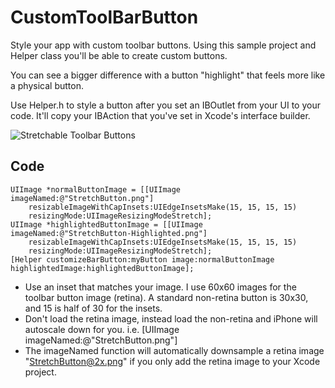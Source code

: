 CustomToolBarButton
===================

Style your app with custom toolbar buttons. Using this sample project and Helper class you'll be able to create custom buttons. 

You can see a bigger difference with a button "highlight" that feels more like a physical button.

Use Helper.h to style a button after you set an IBOutlet from your UI to your code. It'll copy your IBAction that you've set in Xcode's interface builder.

![Stretchable Toolbar Buttons](https://raw.github.com/PaulSolt/CustomToolBarButton/master/ButtonClicks.gif)

Code
----
    UIImage *normalButtonImage = [[UIImage imageNamed:@"StretchButton.png"] 
        resizableImageWithCapInsets:UIEdgeInsetsMake(15, 15, 15, 15) 
        resizingMode:UIImageResizingModeStretch];
    UIImage *highlightedButtonImage = [[UIImage imageNamed:@"StretchButton-Highlighted.png"] 
        resizableImageWithCapInsets:UIEdgeInsetsMake(15, 15, 15, 15) 
        resizingMode:UIImageResizingModeStretch];
    [Helper customizeBarButton:myButton image:normalButtonImage highlightedImage:highlightedButtonImage];

* Use an inset that matches your image. I use 60x60 images for the toolbar button image (retina). A standard non-retina button is 30x30, and 15 is half of 30 for the insets.
* Don't load the retina image, instead load the non-retina and iPhone will autoscale down for you. i.e. [UIImage imageNamed:@"StretchButton.png"]
* The imageNamed function will automatically downsample a retina image "StretchButton@2x.png" if you only add the retina image to your Xcode project.
